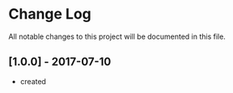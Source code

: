 # Change Log
All notable changes to this project will be documented in this file.

## [1.0.0] - 2017-07-10
- created
